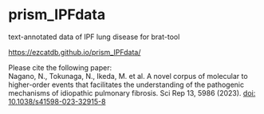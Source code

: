 # prism_IPFdata
text-annotated data of IPF lung disease for brat-tool

https://ezcatdb.github.io/prism_IPFdata/

  Please cite the following paper:<br>
  Nagano, N., Tokunaga, N., Ikeda, M. et al. A novel corpus of molecular to higher-order events that facilitates the understanding of the pathogenic mechanisms of idiopathic pulmonary fibrosis. Sci Rep 13, 5986 (2023). 
  <A HREF="https://doi.org/10.1038/s41598-023-32915-8">doi: 10.1038/s41598-023-32915-8</a>
  <br><br>
